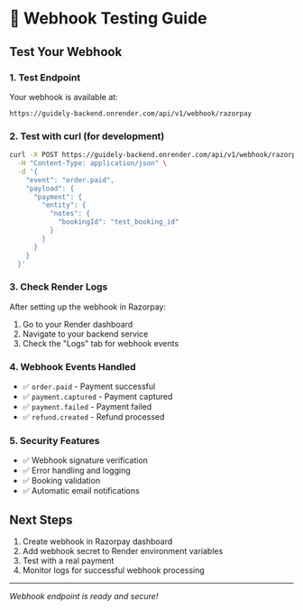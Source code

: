 # 🔗 Webhook Testing Guide

## Test Your Webhook

### 1. Test Endpoint
Your webhook is available at:
```
https://guidely-backend.onrender.com/api/v1/webhook/razorpay
```

### 2. Test with curl (for development)
```bash
curl -X POST https://guidely-backend.onrender.com/api/v1/webhook/razorpay \
  -H "Content-Type: application/json" \
  -d '{
    "event": "order.paid",
    "payload": {
      "payment": {
        "entity": {
          "notes": {
            "bookingId": "test_booking_id"
          }
        }
      }
    }
  }'
```

### 3. Check Render Logs
After setting up the webhook in Razorpay:
1. Go to your Render dashboard
2. Navigate to your backend service
3. Check the "Logs" tab for webhook events

### 4. Webhook Events Handled
- ✅ `order.paid` - Payment successful
- ✅ `payment.captured` - Payment captured
- ✅ `payment.failed` - Payment failed
- ✅ `refund.created` - Refund processed

### 5. Security Features
- ✅ Webhook signature verification
- ✅ Error handling and logging
- ✅ Booking validation
- ✅ Automatic email notifications

## Next Steps
1. Create webhook in Razorpay dashboard
2. Add webhook secret to Render environment variables
3. Test with a real payment
4. Monitor logs for successful webhook processing

---
*Webhook endpoint is ready and secure!*
